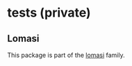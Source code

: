 # tests (private)

## Lomasi

This package is part of the [lomasi](https://github.com/etienne-dldc/lomasi) family.
